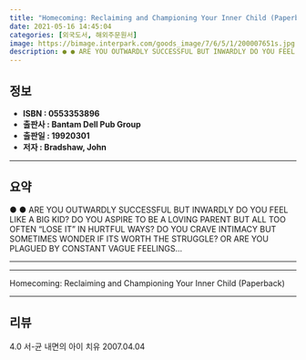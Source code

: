 ```yaml
---
title: "Homecoming: Reclaiming and Championing Your Inner Child (Paperback)"
date: 2021-05-16 14:45:04
categories: [외국도서, 해외주문원서]
image: https://bimage.interpark.com/goods_image/7/6/5/1/200007651s.jpg
description: ● ● ARE YOU OUTWARDLY SUCCESSFUL BUT INWARDLY DO YOU FEEL LIKE A BIG KID? DO YOU ASPIRE TO BE A LOVING PARENT BUT ALL TOO OFTEN “LOSE IT” IN HURTFUL WAYS? DO
---
```


## **정보**

- **ISBN : 0553353896**
- **출판사 : Bantam Dell Pub Group**
- **출판일 : 19920301**
- **저자 : Bradshaw, John**

------



## **요약**

●  ●  ARE YOU OUTWARDLY SUCCESSFUL BUT INWARDLY DO YOU FEEL LIKE A BIG KID? DO YOU ASPIRE TO BE A LOVING PARENT BUT ALL TOO OFTEN “LOSE IT” IN HURTFUL WAYS? DO YOU CRAVE INTIMACY BUT SOMETIMES WONDER IF ITS WORTH THE STRUGGLE? OR ARE YOU PLAGUED BY CONSTANT VAGUE FEELINGS... 

------



------


Homecoming: Reclaiming and Championing Your Inner Child (Paperback) 

------


## **리뷰** 

4.0 서-균 내면의 아이 치유 2007.04.04 <br/>